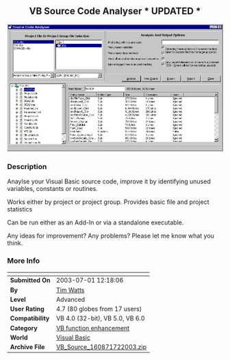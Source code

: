 ﻿<div align="center">

## VB Source Code Analyser \* UPDATED \*

<img src="PIC200371733184587.gif">
</div>

### Description

Anaylse your Visual Basic source code, improve it by identifying unused variables, constants or routines.

Works either by project or project group. Provides basic file and project statistics

Can be run either as an Add-In or via a standalone executable.

Any ideas for improvement? Any problems? Please let me know what you think.
 
### More Info
 


<span>             |<span>
---                |---
**Submitted On**   |2003-07-01 12:18:06
**By**             |[Tim Watts](https://github.com/Planet-Source-Code/PSCIndex/blob/master/ByAuthor/tim-watts.md)
**Level**          |Advanced
**User Rating**    |4.7 (80 globes from 17 users)
**Compatibility**  |VB 4\.0 \(32\-bit\), VB 5\.0, VB 6\.0
**Category**       |[VB function enhancement](https://github.com/Planet-Source-Code/PSCIndex/blob/master/ByCategory/vb-function-enhancement__1-25.md)
**World**          |[Visual Basic](https://github.com/Planet-Source-Code/PSCIndex/blob/master/ByWorld/visual-basic.md)
**Archive File**   |[VB\_Source\_160871722003\.zip](https://github.com/Planet-Source-Code/tim-watts-vb-source-code-analyser-updated__1-46561/archive/master.zip)








